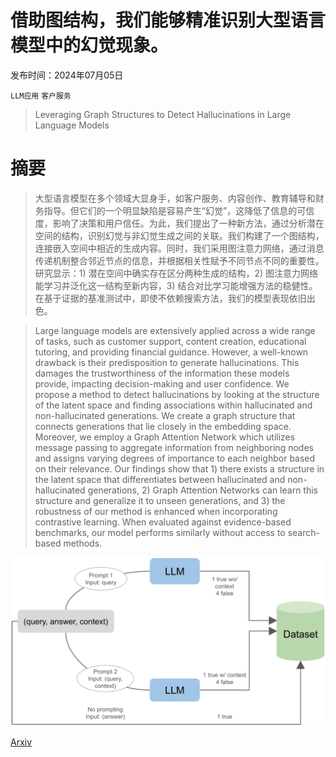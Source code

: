 # 借助图结构，我们能够精准识别大型语言模型中的幻觉现象。

发布时间：2024年07月05日

`LLM应用` `客户服务`

> Leveraging Graph Structures to Detect Hallucinations in Large Language Models

# 摘要

> 大型语言模型在多个领域大显身手，如客户服务、内容创作、教育辅导和财务指导。但它们的一个明显缺陷是容易产生“幻觉”，这降低了信息的可信度，影响了决策和用户信任。为此，我们提出了一种新方法，通过分析潜在空间的结构，识别幻觉与非幻觉生成之间的关联。我们构建了一个图结构，连接嵌入空间中相近的生成内容。同时，我们采用图注意力网络，通过消息传递机制整合邻近节点的信息，并根据相关性赋予不同节点不同的重要性。研究显示：1) 潜在空间中确实存在区分两种生成的结构，2) 图注意力网络能学习并泛化这一结构至新内容，3) 结合对比学习能增强方法的稳健性。在基于证据的基准测试中，即使不依赖搜索方法，我们的模型表现依旧出色。

> Large language models are extensively applied across a wide range of tasks, such as customer support, content creation, educational tutoring, and providing financial guidance. However, a well-known drawback is their predisposition to generate hallucinations. This damages the trustworthiness of the information these models provide, impacting decision-making and user confidence. We propose a method to detect hallucinations by looking at the structure of the latent space and finding associations within hallucinated and non-hallucinated generations. We create a graph structure that connects generations that lie closely in the embedding space. Moreover, we employ a Graph Attention Network which utilizes message passing to aggregate information from neighboring nodes and assigns varying degrees of importance to each neighbor based on their relevance. Our findings show that 1) there exists a structure in the latent space that differentiates between hallucinated and non-hallucinated generations, 2) Graph Attention Networks can learn this structure and generalize it to unseen generations, and 3) the robustness of our method is enhanced when incorporating contrastive learning. When evaluated against evidence-based benchmarks, our model performs similarly without access to search-based methods.

![借助图结构，我们能够精准识别大型语言模型中的幻觉现象。](../../../paper_images/2407.04485/data_generation.png)

[Arxiv](https://arxiv.org/abs/2407.04485)